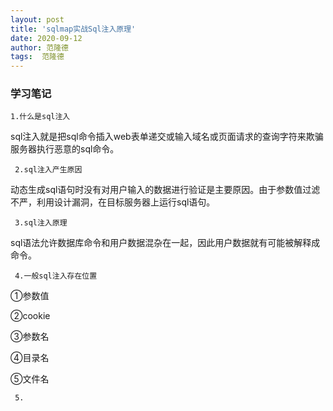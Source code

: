 ```yaml
---
layout: post
title: 'sqlmap实战Sql注入原理'
date: 2020-09-12
author: 范隆德
tags:  范隆德 
---
```

### 学习笔记
    1.什么是sql注入


 sql注入就是把sql命令插入web表单递交或输入域名或页面请求的查询字符来欺骗服务器执行恶意的sql命令。
     
     2.sql注入产生原因


 动态生成sql语句时没有对用户输入的数据进行验证是主要原因。由于参数值过滤不严，利用设计漏洞，在目标服务器上运行sql语句。

     3.sql注入原理


 sql语法允许数据库命令和用户数据混杂在一起，因此用户数据就有可能被解释成命令。

     4.一般sql注入存在位置


①参数值

②cookie

③参数名

④目录名

⑤文件名

     5.
